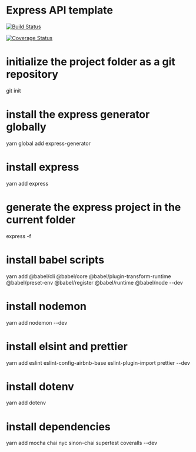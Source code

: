 # Express API template
[![Build Status](https://travis-ci.com/Justin-Mitchell/express-api-template.svg?xtoken=ycsC4nJsx3mRkpCkjceX&branch=development)](https://travis-ci.com/Justin-Mitchell/express-api-template)

[![Coverage Status](https://coveralls.io/repos/github/Justin-Mitchell/express-api-template/badge.svg?branch=development&t=89ECjd)](https://coveralls.io/github/Justin-Mitchell/express-api-template?branch=development)
# initialize the project folder as a git repository
git init

# install the express generator globally
yarn global add express-generator

# install express
yarn add express

# generate the express project in the current folder
express -f

# install babel scripts
yarn add @babel/cli @babel/core @babel/plugin-transform-runtime @babel/preset-env @babel/register @babel/runtime @babel/node --dev

# install nodemon
yarn add nodemon --dev

# install elsint and prettier
yarn add eslint eslint-config-airbnb-base eslint-plugin-import prettier --dev

# install dotenv
yarn add dotenv

# install dependencies
yarn add mocha chai nyc sinon-chai supertest coveralls --dev